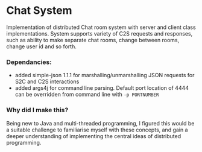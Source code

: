 # Chat System
Implementation of distributed Chat room system with server and client class implementations. 
System supports variety of C2S requests and responses, such as ability to make separate chat rooms, 
change between rooms, change user id and so forth. 


### Dependancies:
 - added simple-json 1.1.1 for marshalling/unmarshalling JSON requests for S2C and C2S interactions
 - added args4j for command line parsing. Default port location of 4444 can be overridden from command line with `-p PORTNUMBER`


### Why did I make this?
Being new to Java and multi-threaded programming, I figured this would be a suitable challenge to 
familiarise myself with these concepts, and gain a deeper understanding of implementing the central
ideas of distributed programming.
